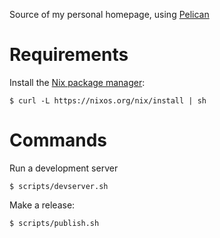Source of my personal homepage, using [Pelican](http://getpelican.com)

# Requirements

Install the [Nix package manager](https://nixos.org/nix/):

    $ curl -L https://nixos.org/nix/install | sh

# Commands

Run a development server

    $ scripts/devserver.sh

Make a release:

    $ scripts/publish.sh
